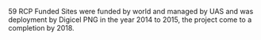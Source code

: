 59 RCP Funded Sites were funded by world and managed by UAS and was deployment by Digicel PNG in the year 2014 to 2015, the project come to a completion by 2018.
